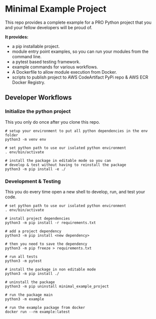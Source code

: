 # Minimal Example Project

This repo provides a complete example for a PRO Python
project that you and your fellow developers will be proud of.

**It provides:**
 
* a pip installable project.
* module entry point examples, so you can run your modules from the command line.
* a pytest based testing framework.
* example commands for various workflows.
* A Dockerfile to allow module execution from Docker.
* scripts to publish project to AWS CodeArtifact PyPi repo & AWS ECR Docker Registry.

## Developer Workflows ##

### Initialize the python project ###

This you only do once after you clone this repo.
````
# setup your environment to put all python dependencies in the env folder
python3 -m venv env

# set python path to use our isolated python environment
. env/bin/activate

# install the package in editable mode so you can
# develop & test without having to reinstall the package
python3 -m pip install -e ./
````

### Development & Testing ###

This you do every time open a new shell to develop, run, and test your code.
````
# set python path to use our isolated python environment
. env/bin/activate

# install project dependencies
python3 -m pip install -r requirements.txt

# add a project dependency
python3 -m pip install <new dependency>

# then you need to save the dependency
python3 -m pip freeze > requirements.txt

# run all tests
python3 -m pytest

# install the package in non editable mode
python3 -m pip install ./

# uninstall the package
python3 -m pip uninstall minimal_example_project

# run the package main
python3 -m example

# run the example package from docker
docker run --rm example:latest
````


